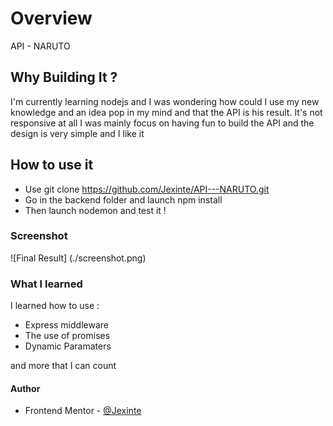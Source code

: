 
# Overview

API - NARUTO
## Why Building It ?

I'm currently learning nodejs and I was wondering how could I use my new knowledge and an idea pop in my mind and that the API is his result. It's not responsive at all I was mainly focus on having fun to build the API and the design is very simple and I like it 

## How to use it

- Use git clone https://github.com/Jexinte/API---NARUTO.git
- Go in the backend folder and launch npm install
- Then launch nodemon and test it !

### Screenshot
![Final Result] (./screenshot.png)


### What I learned

 I learned how to use :
 - Express middleware
 - The use of promises
 - Dynamic Paramaters

  and more that I can count 

#### Author

- Frontend Mentor - [@Jexinte](https://www.frontendmentor.io/profile/Jexinte)


